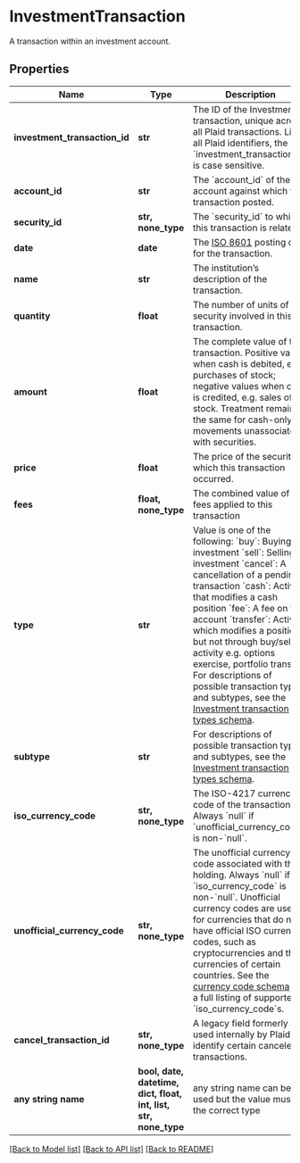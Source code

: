 # InvestmentTransaction

A transaction within an investment account.

## Properties
Name | Type | Description | Notes
------------ | ------------- | ------------- | -------------
**investment_transaction_id** | **str** | The ID of the Investment transaction, unique across all Plaid transactions. Like all Plaid identifiers, the &#x60;investment_transaction_id&#x60; is case sensitive. | 
**account_id** | **str** | The &#x60;account_id&#x60; of the account against which this transaction posted. | 
**security_id** | **str, none_type** | The &#x60;security_id&#x60; to which this transaction is related. | 
**date** | **date** | The [ISO 8601](https://wikipedia.org/wiki/ISO_8601) posting date for the transaction. | 
**name** | **str** | The institution’s description of the transaction. | 
**quantity** | **float** | The number of units of the security involved in this transaction. | 
**amount** | **float** | The complete value of the transaction. Positive values when cash is debited, e.g. purchases of stock; negative values when cash is credited, e.g. sales of stock. Treatment remains the same for cash-only movements unassociated with securities. | 
**price** | **float** | The price of the security at which this transaction occurred. | 
**fees** | **float, none_type** | The combined value of all fees applied to this transaction | 
**type** | **str** | Value is one of the following: &#x60;buy&#x60;: Buying an investment &#x60;sell&#x60;: Selling an investment &#x60;cancel&#x60;: A cancellation of a pending transaction &#x60;cash&#x60;: Activity that modifies a cash position &#x60;fee&#x60;: A fee on the account &#x60;transfer&#x60;: Activity which modifies a position, but not through buy/sell activity e.g. options exercise, portfolio transfer  For descriptions of possible transaction types and subtypes, see the [Investment transaction types schema](https://plaid.com/docs/api/accounts/#investment-transaction-types-schema). | 
**subtype** | **str** | For descriptions of possible transaction types and subtypes, see the [Investment transaction types schema](https://plaid.com/docs/api/accounts/#investment-transaction-types-schema). | 
**iso_currency_code** | **str, none_type** | The ISO-4217 currency code of the transaction. Always &#x60;null&#x60; if &#x60;unofficial_currency_code&#x60; is non-&#x60;null&#x60;. | 
**unofficial_currency_code** | **str, none_type** | The unofficial currency code associated with the holding. Always &#x60;null&#x60; if &#x60;iso_currency_code&#x60; is non-&#x60;null&#x60;. Unofficial currency codes are used for currencies that do not have official ISO currency codes, such as cryptocurrencies and the currencies of certain countries.  See the [currency code schema](https://plaid.com/docs/api/accounts#currency-code-schema) for a full listing of supported &#x60;iso_currency_code&#x60;s. | 
**cancel_transaction_id** | **str, none_type** | A legacy field formerly used internally by Plaid to identify certain canceled transactions. | [optional] 
**any string name** | **bool, date, datetime, dict, float, int, list, str, none_type** | any string name can be used but the value must be the correct type | [optional]

[[Back to Model list]](../README.md#documentation-for-models) [[Back to API list]](../README.md#documentation-for-api-endpoints) [[Back to README]](../README.md)


